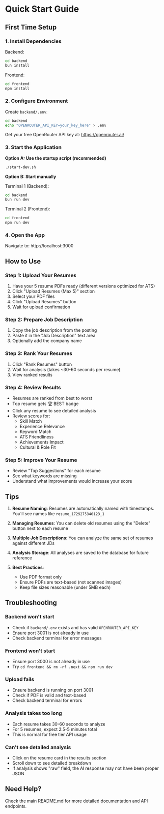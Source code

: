 # Quick Start Guide

## First Time Setup

### 1. Install Dependencies

Backend:
```bash
cd backend
bun install
```

Frontend:
```bash
cd frontend
npm install
```

### 2. Configure Environment

Create `backend/.env`:
```bash
cd backend
echo "OPENROUTER_API_KEY=your_key_here" > .env
```

Get your free OpenRouter API key at: https://openrouter.ai/

### 3. Start the Application

**Option A: Use the startup script (recommended)**
```bash
./start-dev.sh
```

**Option B: Start manually**

Terminal 1 (Backend):
```bash
cd backend
bun run dev
```

Terminal 2 (Frontend):
```bash
cd frontend
npm run dev
```

### 4. Open the App

Navigate to: http://localhost:3000

## How to Use

### Step 1: Upload Your Resumes
1. Have your 5 resume PDFs ready (different versions optimized for ATS)
2. Click "Upload Resumes (Max 5)" section
3. Select your PDF files
4. Click "Upload Resumes" button
5. Wait for upload confirmation

### Step 2: Prepare Job Description
1. Copy the job description from the posting
2. Paste it in the "Job Description" text area
3. Optionally add the company name

### Step 3: Rank Your Resumes
1. Click "Rank Resumes" button
2. Wait for analysis (takes ~30-60 seconds per resume)
3. View ranked results

### Step 4: Review Results
- Resumes are ranked from best to worst
- Top resume gets 🏆 BEST badge
- Click any resume to see detailed analysis
- Review scores for:
  - Skill Match
  - Experience Relevance
  - Keyword Match
  - ATS Friendliness
  - Achievements Impact
  - Cultural & Role Fit

### Step 5: Improve Your Resume
- Review "Top Suggestions" for each resume
- See what keywords are missing
- Understand what improvements would increase your score

## Tips

1. **Resume Naming**: Resumes are automatically named with timestamps. You'll see names like `resume_1729275840123_1`

2. **Managing Resumes**: You can delete old resumes using the "Delete" button next to each resume

3. **Multiple Job Descriptions**: You can analyze the same set of resumes against different JDs

4. **Analysis Storage**: All analyses are saved to the database for future reference

5. **Best Practices**:
   - Use PDF format only
   - Ensure PDFs are text-based (not scanned images)
   - Keep file sizes reasonable (under 5MB each)

## Troubleshooting

### Backend won't start
- Check if `backend/.env` exists and has valid `OPENROUTER_API_KEY`
- Ensure port 3001 is not already in use
- Check backend terminal for error messages

### Frontend won't start
- Ensure port 3000 is not already in use
- Try `cd frontend && rm -rf .next && npm run dev`

### Upload fails
- Ensure backend is running on port 3001
- Check if PDF is valid and text-based
- Check backend terminal for errors

### Analysis takes too long
- Each resume takes 30-60 seconds to analyze
- For 5 resumes, expect 2.5-5 minutes total
- This is normal for free tier API usage

### Can't see detailed analysis
- Click on the resume card in the results section
- Scroll down to see detailed breakdown
- If analysis shows "raw" field, the AI response may not have been proper JSON

## Need Help?

Check the main README.md for more detailed documentation and API endpoints.
